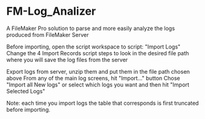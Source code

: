 # FM-Log_Analizer
A FileMaker Pro solution to parse and more easily analyze the logs produced from FileMaker Server

Before importing, open the script workspace to script: "Import Logs"
  Change the 4 Import Records script steps to look in the desired file path where you will save the log files from the server
  
Export logs from server, unzip them and put them in the file path chosen above
From any of the main log screens, hit "Import..." button
Chose "Import all New logs" or select which logs you want and then hit "Import Selected Logs"

Note: each time you import logs the table that corresponds is first truncated before importing.
